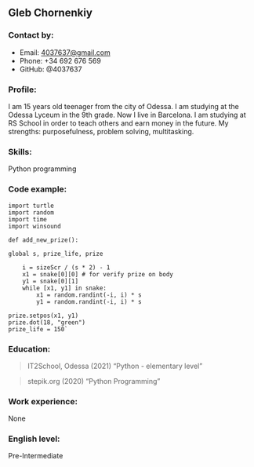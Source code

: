 ## Gleb Chornenkiy


  

### Contact by: 

- Email:  4037637@gmail.com
- Phone: +34 692 676 569 
- GitHub: @4037637 

 ### Profile:

 I am 15 years old teenager from the city of Odessa. I am studying at the Odessa Lyceum in the 9th grade. Now I live in Barcelona. I am studying at RS School in order to teach others and earn money in the future. My strengths: purposefulness, problem solving, multitasking.

  ### Skills:

  Python programming

  

### Code example:
```
import turtle
import random
import time
import winsound

def add_new_prize():

global s, prize_life, prize
    
    i = sizeScr / (s * 2) - 1
    x1 = snake[0][0] # for verify prize on body
    y1 = snake[0][1]
    while [x1, y1] in snake: 
        x1 = random.randint(-i, i) * s
        y1 = random.randint(-i, i) * s

prize.setpos(x1, y1)
prize.dot(18, "green")
prize_life = 150`
```
 ### Education:
  
> IT2School, Odessa (2021)
“Python - elementary level”

>stepik.org (2020)
“Python Programming”

 ### Work experience: 
 None 

 ### English level: 
 Pre-Intermediate
